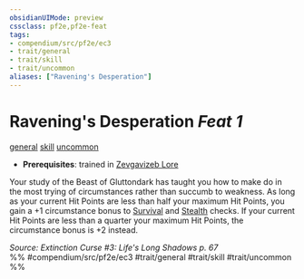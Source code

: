 ```yaml
---
obsidianUIMode: preview
cssclass: pf2e,pf2e-feat
tags:
- compendium/src/pf2e/ec3
- trait/general
- trait/skill
- trait/uncommon
aliases: ["Ravening's Desperation"]
---
```

# Ravening's Desperation  *Feat 1*  
[general](../../Rules/traits/general.md)  [skill](../../Rules/traits/skill.md)  [uncommon](../../Rules/traits/uncommon.md)  

- **Prerequisites**: trained in [Zevgavizeb Lore](../skills.md#Lore)

Your study of the Beast of Gluttondark has taught you how to make do in the most trying of circumstances rather than succumb to weakness. As long as your current Hit Points are less than half your maximum Hit Points, you gain a +1 circumstance bonus to [Survival](../skills.md#Survival) and [Stealth](../skills.md#Stealth) checks. If your current Hit Points are less than a quarter your maximum Hit Points, the circumstance bonus is +2 instead.

*Source: Extinction Curse #3: Life's Long Shadows p. 67*  
%% #compendium/src/pf2e/ec3 #trait/general #trait/skill #trait/uncommon %%